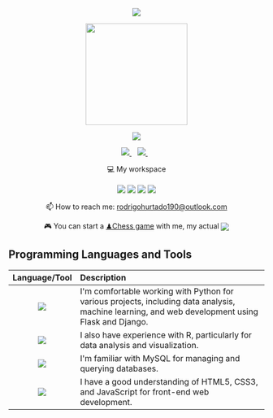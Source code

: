 <p align="center">
  <img src="https://readme-typing-svg.herokuapp.com?font=comfortaa&color=016EEA&size=24&width=500&lines=Hi+👋+I'm+Arnoldd+Hernandez">
</p>


<div id="header" align="center">
    <img src="https://i.giphy.com/media/bGgsc5mWoryfgKBx1u/giphy.gif" width="200" />
</div>

<p align="center">
    <img src="https://readme-typing-svg.herokuapp.com?font=comfortaa&color=016EEA&size=24&width=1200&lines=I'm+a+Biotechnology+student+passionate+about+programing+and+web+development">
</p>


<p align='center'>
  
  <a href="https://www.linkedin.com/in/rodrigo-hernandez-hurtado-b32863215/">
    <img src="https://img.shields.io/badge/linkedin-%230077B5.svg?&style=for-the-badge&logo=linkedin&logoColor=white" />
  </a>&nbsp;&nbsp;
  <a href="https://www.facebook.com/arnold.hernandez.3597/">
    <img src="https://img.shields.io/badge/Facebook-%231877F2.svg?style=for-the-badge&logo=facebook&logoColor=white" />        
  </a>&nbsp;&nbsp;
  
</p>


<p align='center'>
  💻 My workspace<br/><br/>
  <img src="https://img.shields.io/badge/windows 11-%230078D6.svg?&style=for-the-badge&logo=windows-11&logoColor=white" />
  <img src="https://img.shields.io/badge/intel core%20i7-8va-%230071C5.svg?style=for-the-badge&logo=intel&logoColor=white" />
  <img src="https://img.shields.io/badge/RAM-12GB-%230071C5.svg?&style=for-the-badge&logoColor=white" />
  <img src="https://img.shields.io/badge/nvidia-Mx%20130-%2376B900.svg?&style=for-the-badge&logo=nvidia&logoColor=white" />
</p>
<p align='center'>
  📫 How to reach me: <a href='mailto:rodrigohurtado190@outlook.com'>rodrigohurtado190@outlook.com</a>
</p>



<p align='center'>
  🎮 You can start a <a href='https://www.chess.com/member/elrodrix'>♟Chess game</a> with me, my actual
<img align='center' src='https://img.shields.io/badge/dynamic/json?label=rating&query=%24.chess_daily.last.rating&url=https%3A%2F%2Fapi.chess.com%2Fpub%2Fplayer%2Felrodrix%2Fstats'/>

## Programming Languages and Tools

| Language/Tool | Description |
| :---: | :--- |
| <img src="https://upload.wikimedia.org/wikipedia/commons/thumb/c/c3/Python-logo-notext.svg/48px-Python-logo-notext.svg.png"/> | I'm comfortable working with Python for various projects, including data analysis, machine learning, and web development using Flask and Django. |
| <img src="https://upload.wikimedia.org/wikipedia/commons/thumb/1/1b/R_logo.svg/48px-R_logo.svg.png"/> | I also have experience with R, particularly for data analysis and visualization. |
| <img src="https://upload.wikimedia.org/wikipedia/commons/thumb/8/87/Sql_data_base_with_logo.png/48px-Sql_data_base_with_logo.png"/> | I'm familiar with MySQL for managing and querying databases. |
| <img src="https://upload.wikimedia.org/wikipedia/commons/thumb/6/61/HTML5_logo_and_wordmark.svg/48px-HTML5_logo_and_wordmark.svg.png"/> | I have a good understanding of HTML5, CSS3, and JavaScript for front-end web development. |





